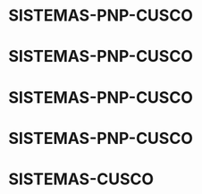 # SISTEMAS-PNP-CUSCO
# SISTEMAS-PNP-CUSCO
# SISTEMAS-PNP-CUSCO
# SISTEMAS-PNP-CUSCO
# SISTEMAS-CUSCO

